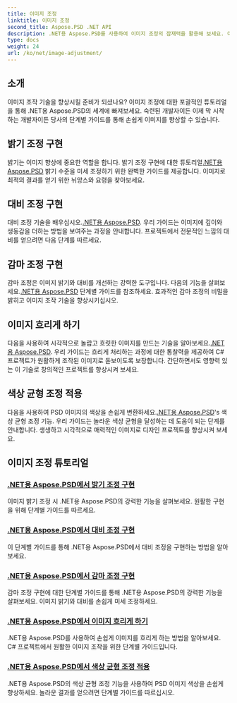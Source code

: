 ```yaml
---
title: 이미지 조정
linktitle: 이미지 조정
second_title: Aspose.PSD .NET API
description: .NET용 Aspose.PSD를 사용하여 이미지 조정의 잠재력을 활용해 보세요. 이미지 조작을 마스터하기 위한 밝기, 대비 및 색상 균형에 대한 튜토리얼을 살펴보세요.
type: docs
weight: 24
url: /ko/net/image-adjustment/
---
```

## 소개

이미지 조작 기술을 향상시킬 준비가 되셨나요? 이미지 조정에 대한 포괄적인 튜토리얼을 통해 .NET용 Aspose.PSD의 세계에 빠져보세요. 숙련된 개발자이든 이제 막 시작하는 개발자이든 당사의 단계별 가이드를 통해 손쉽게 이미지를 향상할 수 있습니다.

## 밝기 조정 구현

 밝기는 이미지 향상에 중요한 역할을 합니다. 밝기 조정 구현에 대한 튜토리얼[.NET용 Aspose.PSD](./brightness-adjustment/) 밝기 수준을 미세 조정하기 위한 완벽한 가이드를 제공합니다. 이미지로 최적의 결과를 얻기 위한 뉘앙스와 요령을 찾아보세요.

## 대비 조정 구현

 대비 조정 기술을 배우십시오.[.NET용 Aspose.PSD](./contrast-adjustment/). 우리 가이드는 이미지에 깊이와 생동감을 더하는 방법을 보여주는 과정을 안내합니다. 프로젝트에서 전문적인 느낌의 대비를 얻으려면 다음 단계를 따르세요.

## 감마 조정 구현

감마 조정은 이미지 밝기와 대비를 개선하는 강력한 도구입니다. 다음의 기능을 살펴보세요.[.NET용 Aspose.PSD](./gamma-adjustment/) 단계별 가이드를 참조하세요. 효과적인 감마 조정의 비밀을 밝히고 이미지 조작 기술을 향상시키십시오.

## 이미지 흐리게 하기

 다음을 사용하여 시각적으로 놀랍고 흐릿한 이미지를 만드는 기술을 알아보세요.[.NET용 Aspose.PSD](./blur-image/). 우리 가이드는 흐리게 처리하는 과정에 대한 통찰력을 제공하여 C# 프로젝트가 원활하게 조작된 이미지로 돋보이도록 보장합니다. 간단하면서도 영향력 있는 이 기술로 창의적인 프로젝트를 향상시켜 보세요.

## 색상 균형 조정 적용

 다음을 사용하여 PSD 이미지의 색상을 손쉽게 변환하세요.[.NET용 Aspose.PSD](./color-balance-adjustment/)'s 색상 균형 조정 기능. 우리 가이드는 놀라운 색상 균형을 달성하는 데 도움이 되는 단계를 안내합니다. 생생하고 시각적으로 매력적인 이미지로 디자인 프로젝트를 향상시켜 보세요.

## 이미지 조정 튜토리얼
### [.NET용 Aspose.PSD에서 밝기 조정 구현](./brightness-adjustment/)
이미지 밝기 조정 시 .NET용 Aspose.PSD의 강력한 기능을 살펴보세요. 원활한 구현을 위해 단계별 가이드를 따르세요.
### [.NET용 Aspose.PSD에서 대비 조정 구현](./contrast-adjustment/)
이 단계별 가이드를 통해 .NET용 Aspose.PSD에서 대비 조정을 구현하는 방법을 알아보세요.
### [.NET용 Aspose.PSD에서 감마 조정 구현](./gamma-adjustment/)
감마 조정 구현에 대한 단계별 가이드를 통해 .NET용 Aspose.PSD의 강력한 기능을 살펴보세요. 이미지 밝기와 대비를 손쉽게 미세 조정하세요.
### [.NET용 Aspose.PSD에서 이미지 흐리게 하기](./blur-image/)
.NET용 Aspose.PSD를 사용하여 손쉽게 이미지를 흐리게 하는 방법을 알아보세요. C# 프로젝트에서 원활한 이미지 조작을 위한 단계별 가이드입니다.
### [.NET용 Aspose.PSD에서 색상 균형 조정 적용](./color-balance-adjustment/)
.NET용 Aspose.PSD의 색상 균형 조정 기능을 사용하여 PSD 이미지 색상을 손쉽게 향상하세요. 놀라운 결과를 얻으려면 단계별 가이드를 따르십시오.